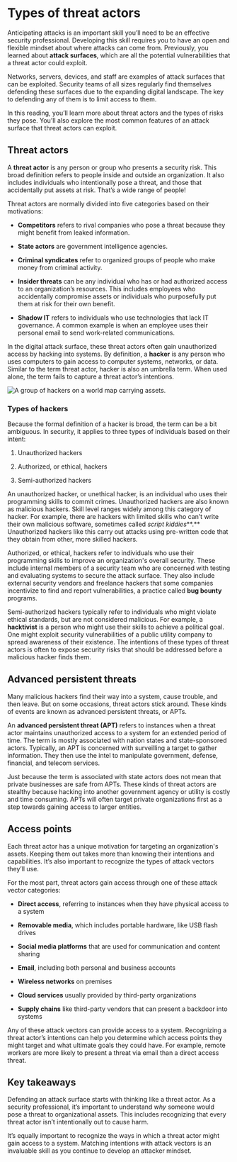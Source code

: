 # Types of threat actors

Anticipating attacks is an important skill you’ll need to be an effective security professional. Developing this skill requires you to have an open and flexible mindset about where attacks can come from. Previously, you learned about **attack surfaces**, which are all the potential vulnerabilities that a threat actor could exploit.

Networks, servers, devices, and staff are examples of attack surfaces that can be exploited. Security teams of all sizes regularly find themselves defending these surfaces due to the expanding digital landscape. The key to defending any of them is to limit access to them.

In this reading, you’ll learn more about threat actors and the types of risks they pose. You’ll also explore the most common features of an attack surface that threat actors can exploit.

## Threat actors

A **threat actor** is any person or group who presents a security risk. This broad definition refers to people inside and outside an organization. It also includes individuals who intentionally pose a threat, and those that accidentally put assets at risk. That’s a wide range of people!

Threat actors are normally divided into five categories based on their motivations:

- **Competitors** refers to rival companies who pose a threat because they might benefit from leaked information.

- **State actors** are government intelligence agencies.

- **Criminal syndicates** refer to organized groups of people who make money from criminal activity.

- **Insider threats** can be any individual who has or had authorized access to an organization’s resources. This includes employees who accidentally compromise assets or individuals who purposefully put them at risk for their own benefit.

- **Shadow IT** refers to individuals who use technologies that lack IT governance. A common example is when an employee uses their personal email to send work-related communications.

In the digital attack surface, these threat actors often gain unauthorized access by hacking into systems. By definition, a **hacker** is any person who uses computers to gain access to computer systems, networks, or data. Similar to the term threat actor, hacker is also an umbrella term. When used alone, the term fails to capture a threat actor’s intentions.

![A group of hackers on a world map carrying assets.](https://d3c33hcgiwev3.cloudfront.net/imageAssetProxy.v1/qM0djAhuTyOsCcLU2xnv2g_59c9d1de562a41ffa500876153431ef1_70bQeQW49S1vPJtUBoCwehHzeSO1vz8jwpAMsz5iZOPFHWLu11seDtKAQrT6geI7ih0yA03D167TjhrCHJz8yxxAJhHuGMIz9LMVt1VsDC0wT7kalG8M-32iThBCM1dxiTZJtVnGZvfbHhbKgHleGCaeRWwMOQIrXPiqw3EHCFiKOYd5LN_jivQc82M69Q?expiry=1705968000000&hmac=0oJZ_bxEdilFhjP09ehkysz8BbAOhmg8XvnHKAdKK7Y)

### **Types of hackers**

Because the formal definition of a hacker is broad, the term can be a bit ambiguous. In security, it applies to three types of individuals based on their intent:

1. Unauthorized hackers 

2. Authorized, or ethical, hackers

3. Semi-authorized hackers

An unauthorized hacker, or unethical hacker, is an individual who uses their programming skills to commit crimes. Unauthorized hackers are also known as malicious hackers. Skill level ranges widely among this category of hacker. For example, there are hackers with limited skills who can’t write their own malicious software, sometimes called *script kiddies***.** Unauthorized hackers like this carry out attacks using pre-written code that they obtain from other, more skilled hackers.

Authorized, or ethical, hackers refer to individuals who use their programming skills to improve an organization's overall security. These include internal members of a security team who are concerned with testing and evaluating systems to secure the attack surface. They also include external security vendors and freelance hackers that some companies incentivize to find and report vulnerabilities, a practice called **bug bounty** programs.

Semi-authorized hackers typically refer to individuals who might violate ethical standards, but are not considered malicious. For example, a **hacktivist** is a person who might use their skills to achieve a political goal. One might exploit security vulnerabilities of a public utility company to spread awareness of their existence. The intentions of these types of threat actors is often to expose security risks that should be addressed before a malicious hacker finds them.

## Advanced persistent threats

Many malicious hackers find their way into a system, cause trouble, and then leave. But on some occasions, threat actors stick around. These kinds of events are known as advanced persistent threats, or APTs.

An **advanced persistent threat (APT)** refers to instances when a threat actor maintains unauthorized access to a system for an extended period of time. The term is mostly associated with nation states and state-sponsored actors. Typically, an APT is concerned with surveilling a target to gather information. They then use the intel to manipulate government, defense, financial, and telecom services.

Just because the term is associated with state actors does not mean that private businesses are safe from APTs. These kinds of threat actors are stealthy because hacking into another government agency or utility is costly and time consuming. APTs will often target private organizations first as a step towards gaining access to larger entities.

## Access points

Each threat actor has a unique motivation for targeting an organization's assets. Keeping them out takes more than knowing their intentions and capabilities. It’s also important to recognize the types of attack vectors they’ll use.

For the most part, threat actors gain access through one of these attack vector categories:

- **Direct access**, referring to instances when they have physical access to a system

- **Removable media**, which includes portable hardware, like USB flash drives

- **Social media platforms** that are used for communication and content sharing

- **Email**, including both personal and business accounts

- **Wireless networks** on premises

- **Cloud services** usually provided by third-party organizations

- **Supply chains** like third-party vendors that can present a backdoor into systems

Any of these attack vectors can provide access to a system. Recognizing a threat actor’s intentions can help you determine which access points they might target and what ultimate goals they could have. For example, remote workers are more likely to present a threat via email than a direct access threat.

## Key takeaways

Defending an attack surface starts with thinking like a threat actor. As a security professional, it’s important to understand *why* someone would pose a threat to organizational assets. This includes recognizing that every threat actor isn’t intentionally out to cause harm.

It’s equally important to recognize the ways in which a threat actor might gain access to a system. Matching intentions with attack vectors is an invaluable skill as you continue to develop an attacker mindset.
